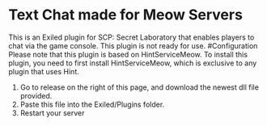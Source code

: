 # Text Chat made for Meow Servers
This is an Exiled plugin for SCP: Secret Laboratory that enables players to chat via the game console. This plugin is not ready for use.
#Configuration
Please note that this plugin is based on HintServiceMeow. To install this plugin, you need to first install HintServiceMeow, which is exclusive to any plugin that uses Hint. 
1.	Go to release on the right of this page, and download the newest dll file provided.
2.	Paste this file into the Exiled/Plugins folder.
3.	Restart your server
